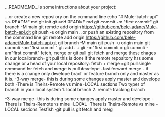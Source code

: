  ...README.MD...Is some intructions about your project:

…or create a new repository on the command line
echo "# Mule-batch-api" >> README.md
git init
git add README.md
git commit -m "first commit"
git branch -M main
git remote add origin https://github.com/bele-adane/Mule-batch-api.git
git push -u origin main
…or push an existing repository from the command line
git remote add origin https://github.com/bele-adane/Mule-batch-api.git
git branch -M main
git push -u origin main
git commit -am"first commit"
git add . + git -m"first commit = git commit -am"first commit"
fetch, merge or git pull
git fetch and merge these chages in our local branch=git pull this is done if the remote repository has some change or a head of your local repository:
fetch + merge =git pull
single command for fetch and merge is pull
 develope
-fast forward merge - if there is a change only develope brach or feature branch only and master as it is.
-3-way merge- this is during some changes apply master and develope both
-There is Theirs-Remote vs mine -LOCAL sections 
Two types of branch in your local system
                        1. local branch
					             	2. remote tracking branch

-3-way merge- this is during some changes apply master and develope
-There is Theirs-Remote vs mine -LOCAL 
-There is Theirs-Remote vs mine -LOCAL sections 
Tesfish
-git pull is git fetch and merg


